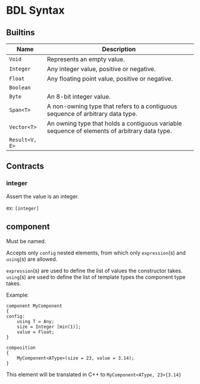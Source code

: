 # BDL Syntax

## Builtins

| Name           | Description                                                                                  |
| -------------- | -------------------------------------------------------------------------------------------- |
| `Void`         | Represents an empty value.                                                                   |
| `Integer`      | Any integer value, positive or negative.                                                     |
| `Float`        | Any floating point value, positive or negative.                                              |
| `Boolean`      |                                                                                              |
| `Byte`         | An 8-bit integer value.                                                                      |
| `Span<T>`      | A non-owning type that refers to a contiguous sequence of arbitrary data type.               |
| `Vector<T>`    | An owning type that holds a contiguous variable sequence of elements of arbitrary data type. |
| `Result<V, E>` |                                                                                              |

## Contracts

### integer

Assert the value is an integer.

ex: `[integer]`

## component

Must be named.

Accepts only `config` nested elements, from which only `expression`(s) and `using`(s) are allowed.

`expression`(s) are used to define the list of values the constructor takes.
`using`(s) are used to define the list of template types the component type takes.

Example:

```bdl
component MyComponent
{
config:
    using T = Any;
    size = Integer [min(1)];
    value = Float;
}

composition
{
    MyComponent<AType>(size = 23, value = 3.14);
}
```

This element will be translated in C++ to `MyComponent<AType, 23>{3.14}`
